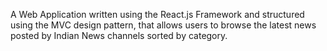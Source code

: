 A Web Application written using the React.js Framework and structured using the MVC design pattern, that allows users to browse the latest news posted by Indian News channels sorted by category.
